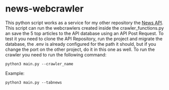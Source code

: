 # news-webcrawler
This python script works as a service for my other repository the <a href='https://github.com/benderFF98/news-api'>News API<a>.
This script can run the webcrawlers created inside the crawler_functions.py an save the 5 top articles to the API database using an API Post Request.
To test it you need to clone the API Repository, run the project and migrate the database, the .env is already configured for the path it should, but if you change the port on the other project, do it in this one as well.
To run the crawler you need to run the following command: 
```shell
python3 main.py --crawler_name
```
Example:
```shell
python3 main.py --tabnews
```
